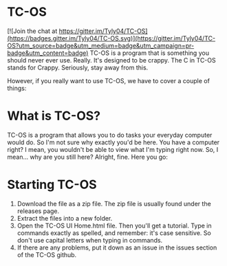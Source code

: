 # TC-OS

[![Join the chat at https://gitter.im/Tyly04/TC-OS](https://badges.gitter.im/Tyly04/TC-OS.svg)](https://gitter.im/Tyly04/TC-OS?utm_source=badge&utm_medium=badge&utm_campaign=pr-badge&utm_content=badge)
TC-OS is a program that is something you should never ever use. Really. It's designed to be crappy. The C in TC-OS stands for Crappy. Seriously, stay away from this.

However, if you really want to use TC-OS, we have to cover a couple of things:

# What is TC-OS?
TC-OS is a program that allows you to do tasks your everyday computer would do. So I'm not sure why exactly you'd be here. You have a computer right? I mean, you wouldn't be able to view what I'm typing right now. So, I mean... why are you still here? Alright, fine. Here you go:

# Starting TC-OS

1. Download the file as a zip file. The zip file is usually found under the releases page.
2. Extract the files into a new folder.
3. Open the TC-OS UI Home.html file. Then you'll get a tutorial. Type in commands exactly as spelled, and remember: it's case sensitive. So don't use capital letters when typing in commands.
4. If there are any problems, put it down as an issue in the issues section of the TC-OS github.
